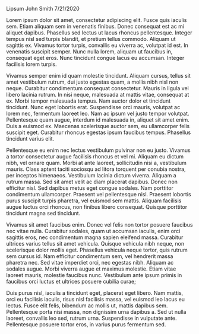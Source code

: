 Lipsum
John Smith
7/21/2020



Lorem ipsum dolor sit amet, consectetur adipiscing elit. Fusce quis iaculis sem. Etiam aliquam sem in venenatis finibus. Donec consequat est ac mi aliquet dapibus. Phasellus sed lectus ut lacus rhoncus pellentesque. Integer tempus nisl sed turpis blandit, et pretium tellus commodo. Aliquam ut sagittis ex. Vivamus tortor turpis, convallis eu viverra ac, volutpat id est. In venenatis suscipit semper. Nunc nulla lorem, aliquam ut faucibus in, consequat eget eros. Nunc tincidunt congue lacus eu accumsan. Integer facilisis lorem turpis.

Vivamus semper enim id quam molestie tincidunt. Aliquam cursus, tellus sit amet vestibulum rutrum, dui justo egestas quam, a mollis nibh nisl non neque. Curabitur condimentum consequat consectetur. Mauris in ligula vel libero lacinia rutrum. In nisi neque, malesuada at mattis vitae, consequat at ex. Morbi tempor malesuada tempus. Nam auctor dolor et tincidunt tincidunt. Nunc eget lobortis erat. Suspendisse orci mauris, volutpat ac lorem nec, fermentum laoreet leo. Nam ac ipsum vel justo tempor volutpat. Pellentesque quam augue, interdum id malesuada in, aliquet sit amet enim. Duis a euismod ex. Maecenas scelerisque auctor sem, eu ullamcorper felis suscipit eget. Curabitur rhoncus egestas ipsum faucibus tempus. Phasellus tincidunt varius elit.

Pellentesque eu enim nec lectus vestibulum pulvinar non eu justo. Vivamus a tortor consectetur augue facilisis rhoncus et vel mi. Aliquam eu dictum nibh, vel ornare quam. Morbi at ante laoreet, sollicitudin nisi a, vestibulum mauris. Class aptent taciti sociosqu ad litora torquent per conubia nostra, per inceptos himenaeos. Vestibulum lacinia dictum viverra. Aliquam a rutrum massa. Sed sit amet velit ac diam placerat dapibus. Donec non efficitur nisl. Sed dapibus metus eget congue sodales. Nam porttitor condimentum ullamcorper. Praesent vel pellentesque nisl. Praesent lobortis purus suscipit turpis pharetra, vel euismod sem mattis. Aliquam facilisis augue luctus orci rhoncus, non finibus libero consequat. Quisque porttitor tincidunt magna sed tincidunt.

Vivamus sit amet faucibus enim. Donec vel felis non tortor posuere faucibus nec vitae nulla. Curabitur sodales, quam ut accumsan iaculis, enim orci sagittis eros, nec condimentum magna sapien eleifend massa. Curabitur ultrices varius tellus sit amet vehicula. Quisque vehicula nibh neque, non scelerisque dolor mollis eget. Phasellus vehicula neque tortor, quis rutrum sem cursus id. Nam efficitur condimentum sem, vel hendrerit massa pharetra nec. Sed vitae imperdiet orci, nec egestas nibh. Aliquam ac sodales augue. Morbi viverra augue et maximus molestie. Etiam vitae laoreet mauris, molestie faucibus nunc. Vestibulum ante ipsum primis in faucibus orci luctus et ultrices posuere cubilia curae;

Duis purus nisl, iaculis a tincidunt eget, placerat eget libero. Nam mattis, orci eu facilisis iaculis, risus nisl facilisis massa, vel euismod leo lacus eu lectus. Fusce elit felis, bibendum ac mollis ut, mattis dapibus sem. Pellentesque porta nisi massa, non dignissim urna dapibus a. Sed ut nulla laoreet, convallis leo sed, rutrum urna. Suspendisse in vulputate ante. Pellentesque posuere tortor eros, in varius purus fermentum sed.